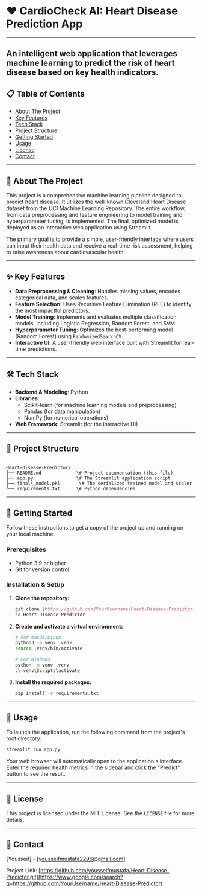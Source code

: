 # ❤️ CardioCheck AI: Heart Disease Prediction App
---
An intelligent web application that leverages machine learning to predict the risk of heart disease based on key health indicators.
---

## 📋 Table of Contents
- [About The Project](#about-the-project)
- [Key Features](#key-features)
- [Tech Stack](#tech-stack)
- [Project Structure](#project-structure)
- [Getting Started](#getting-started)
- [Usage](#usage)
- [License](#license)
- [Contact](#contact)

---


## 📖 About The Project

This project is a comprehensive machine learning pipeline designed to predict heart disease. It utilizes the well-known Cleveland Heart Disease dataset from the UCI Machine Learning Repository. The entire workflow, from data preprocessing and feature engineering to model training and hyperparameter tuning, is implemented. The final, optimized model is deployed as an interactive web application using Streamlit.

The primary goal is to provide a simple, user-friendly interface where users can input their health data and receive a real-time risk assessment, helping to raise awareness about cardiovascular health.

---

## ✨ Key Features

- **Data Preprocessing & Cleaning**: Handles missing values, encodes categorical data, and scales features.
- **Feature Selection**: Uses Recursive Feature Elimination (RFE) to identify the most impactful predictors.
- **Model Training**: Implements and evaluates multiple classification models, including Logistic Regression, Random Forest, and SVM.
- **Hyperparameter Tuning**: Optimizes the best-performing model (Random Forest) using `RandomizedSearchCV`.
- **Interactive UI**: A user-friendly web interface built with Streamlit for real-time predictions.

---

## 🛠️ Tech Stack

- **Backend & Modeling**: Python
- **Libraries**:
    - Scikit-learn (for machine learning models and preprocessing)
    - Pandas (for data manipulation)
    - NumPy (for numerical operations)
- **Web Framework**: Streamlit (for the interactive UI)

---

## 📂 Project Structure

```

Heart-Disease-Predictor/
├── README.md             \# Project documentation (this file)
├── app.py                \# The Streamlit application script
├── final\_model.pkl       \# The serialized trained model and scaler
└── requirements.txt      \# Python dependencies

````

---

## 🚀 Getting Started

Follow these instructions to get a copy of the project up and running on your local machine.

### Prerequisites
- Python 3.9 or higher
- Git for version control

### Installation & Setup

1.  **Clone the repository:**
    ```bash
    git clone [https://github.com/YourUsername/Heart-Disease-Predictor.git](https://github.com/YourUsername/Heart-Disease-Predictor.git)
    cd Heart-Disease-Predictor
    ```

2.  **Create and activate a virtual environment:**
    ```bash
    # For macOS/Linux
    python3 -m venv .venv
    source .venv/bin/activate

    # For Windows
    python -m venv .venv
    .\.venv\Scripts\activate
    ```

3.  **Install the required packages:**
    ```bash
    pip install -r requirements.txt
    ```

---

## 🏃 Usage

To launch the application, run the following command from the project's root directory:

```bash
streamlit run app.py
````

Your web browser will automatically open to the application's interface. Enter the required health metrics in the sidebar and click the "Predict" button to see the result.

-----

## 📄 License

This project is licensed under the MIT License. See the `LICENSE` file for more details.

-----

## 👤 Contact

[Yousseif] - [yousseifmustafa2296@gmail.com]



Project Link: [https://github.com/yousseifmustafa/Heart-Disease-Predictor.git](https://www.google.com/search?q=https://github.com/YourUsername/Heart-Disease-Predictor)

